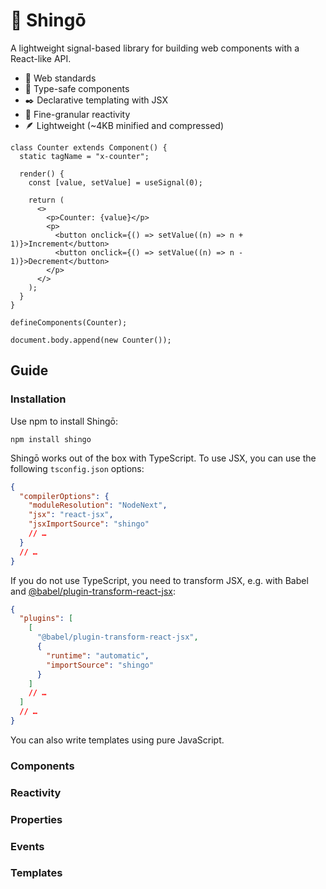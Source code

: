 # 🚥 Shingō

A lightweight signal-based library for building web components with a React-like
API.

- 🌌 Web standards
- 🛟 Type-safe components
- ✒️ Declarative templating with JSX
- 🚥 Fine-granular reactivity
- 🪶 Lightweight (~4KB minified and compressed)

```tsx
class Counter extends Component() {
  static tagName = "x-counter";

  render() {
    const [value, setValue] = useSignal(0);

    return (
      <>
        <p>Counter: {value}</p>
        <p>
          <button onclick={() => setValue((n) => n + 1)}>Increment</button>
          <button onclick={() => setValue((n) => n - 1)}>Decrement</button>
        </p>
      </>
    );
  }
}

defineComponents(Counter);

document.body.append(new Counter());
```

## Guide

### Installation

Use npm to install Shingō:

```
npm install shingo
```

Shingō works out of the box with TypeScript. To use JSX, you can use the
following `tsconfig.json` options:

```json
{
  "compilerOptions": {
    "moduleResolution": "NodeNext",
    "jsx": "react-jsx",
    "jsxImportSource": "shingo"
    // …
  }
  // …
}
```

If you do not use TypeScript, you need to transform JSX, e.g. with Babel and
[@babel/plugin-transform-react-jsx](https:abeljs.io/docs/babel-plugin-transform-react-jsx):

```json
{
  "plugins": [
    [
      "@babel/plugin-transform-react-jsx",
      {
        "runtime": "automatic",
        "importSource": "shingo"
      }
    ]
    // …
  ]
  // …
}
```

You can also write templates using pure JavaScript.

### Components

### Reactivity

### Properties

### Events

### Templates
